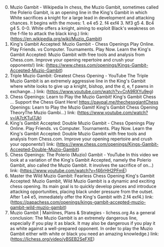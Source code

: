 ---
---
0. Muzio Gambit - Wikipedia
In chess, the Muzio Gambit, sometimes called the Polerio Gambit, is an opening line in the King's Gambit in which White sacrifices a knight for a large lead in development and attacking chances. It begins with the moves: 1. e4 e5 2. f4 exf4 3. Nf3 g5 4. Bc4 g4 5. 0-0. White offers a knight, aiming to exploit Black's weakness on the f-file to attack the black king.)
link: (https://en.wikipedia.org/wiki/Muzio_Gambit)
1. King's Gambit Accepted: Muzio Gambit - Chess Openings
Play Online. Play Friends. vs Computer. Tournaments. Play Now. Learn the King's Gambit Accepted: Muzio Gambit with free tools and analysis from Chess.com. Improve your opening repertoire and crush your opponents!)
link: (https://www.chess.com/openings/Kings-Gambit-Accepted-Muzio-Gambit)
2. Triple Muzio Gambit: Greatest Chess Opening - YouTube
The Triple Muzio Gambit is an extremely aggressive line in the King's Gambit where white looks to give up a knight, bishop, and the d, e, f pawns in exchange...)
link: (https://www.youtube.com/watch?v=CrA9RXYu9eg)
3. Chess Openings: Learn to Play the Muzio Gambit! King's Gambit Chess ...
Support the Chess Giant Here! https://paypal.me/thechessgiantChess Openings: Learn to Play the Muzio Gamit! King's Gambit Chess Opening TheoryThe Muzio Gambi...)
link: (https://www.youtube.com/watch?v=lA7cKTuI7Jk)
4. King's Gambit Accepted: Double Muzio Gambit - Chess Openings
Play Online. Play Friends. vs Computer. Tournaments. Play Now. Learn the King's Gambit Accepted: Double Muzio Gambit with free tools and analysis from Chess.com. Improve your opening repertoire and crush your opponents!)
link: (https://www.chess.com/openings/Kings-Gambit-Accepted-Double-Muzio-Gambit)
5. Chess Openings: The Polerio (Muzio) Gambit - YouTube
In this video we look at a variation of the King's Gambit Accepted, namely the Polerio Gambit, also called the Muzio Gambit. It involves the sacrifice of on...)
link: (https://www.youtube.com/watch?v=f46rHH2PFmE)
6. Master the Wild Muzio Gambit: Fearless Chess Opening
King's Gambit Accepted: Muzio Gambit, Wild Muzio Gambit is a dynamic and exciting chess opening. Its main goal is to quickly develop pieces and introduce attacking opportunities, placing black under pressure from the outset. After 1.e4 e5, immediately offer the King's Gambit with 2.f4 exf4.)
link: (https://papachess.com/openings/kings-gambit-accepted-muzio-gambit-wild-muzio-gambit)
7. Muzio Gambit | Mainlines, Plans & Strategies - lichess.org
As a general conclusion: The Muzio Gambit is an extremely dangerous line, especially if you play it as black. It may also be dangerous if you play it as white against a well-prepared opponent. In order to play the Muzio Gambit either with white or black you need an amazing knowledge.)
link: (https://lichess.org/video/yBSEB2SeFXE)
